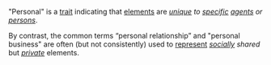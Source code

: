 "Personal" is a [trait](https://github.com/gcassel/Modular-Organization-Terminology/blob/master/terms/trait.md) indicating that [elements](https://github.com/gcassel/Modular-Organization-Terminology/blob/master/terms/element.md) are *[unique](https://github.com/gcassel/Modular-Organization-Terminology/blob/master/terms/unique.md) to [specific](https://github.com/gcassel/Modular-Organization-Terminology/blob/master/terms/specific.md) [agents](https://github.com/gcassel/Modular-Organization-Terminology/blob/master/terms/agent.md) or [persons](https://github.com/gcassel/Modular-Organization-Terminology/blob/master/terms/person.md)*. 

By contrast, the common terms “personal relationship” and "personal business" are often (but not consistently) used to [represent](https://github.com/gcassel/Modular-Organization-Terminology/blob/master/terms/representation.md) *[socially](https://github.com/gcassel/Modular-Organization-Terminology/blob/master/terms/social.md) shared* but *[private](https://github.com/gcassel/Modular-Organization-Terminology/blob/master/terms/private.md)* elements.
